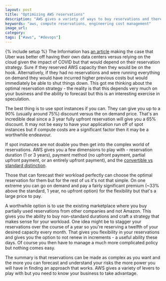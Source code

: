 ```yaml
---
layout: post
title: "Optimizing AWS reservations"
description: "AWS gives a variety of ways to buy reservations and there are massive savings if you can understand your business."
keywords: "aws, compute reservations, engineering cost management"
image_url:
category:
tags: ["#aws", "#devops"]
---
```

{% include setup %}
The Information has [an article](https://www.theinformation.com/articles/uber-ceo-wants-to-shift-more-engineering-jobs-to-india-sparking-internal-debate) making the case that Uber was better off having their own data centers versus relying on the cloud given the impact of COVID but that would depend on their reservation strategy. Sure if they reserved AWS capacity then they would be on the hook. Alternatively, if they had no reservations and were running everything on demand they would have incurred higher previous costs but would immediately be able to shut things down. This got me thinking about the optimal reservation strategy - the reality is that this depends very much on your business and the ability to forecast but this is an interesting exercise in speculation.

The best thing is to use spot instances if you can. They can give you up to a 90% (usually around 75%) discount versus the on demand price. That's an incredible deal since a 3 year fully upfront reservation will give you a 65% discount. It may not be easy to have your application run off of spot instances but if compute costs are a significant factor then it may be a worthwhile endeavour.

If spot instances are not doable you then get into the complex world of reservations. AWS gives you a few dimensions to play with - reservation duration (1 or 3 years), payment method (no upfront payment, partial upfront payment, or an entirely upfront payment), and the [convertible vs standard distinction](https://docs.aws.amazon.com/whitepapers/latest/cost-optimization-reservation-models/standard-vs.-convertible-offering-classes.html).

Those that can forecast their workload perfectly can choose the optimal reservation for them but for the rest of us it's not that simple. On one extreme you can go on demand and pay a fairly significant premium (~33% above the standard, 1 year, no upfront option) for the flexibility but that's a large price to pay.

A worthwhile option is to use the existing marketplace where you buy partially used reservations from other companies and not Amazon. This gives you the ability to buy non-standard durations and craft a strategy that makes sense for your workload. One idea might be to stagger your reservations over the course of a year so you're reserving a twelfth of your desired capacity every month. That gives you flexibility in your reservations and gives you the option to not renew in increments - a useful ability these days. Of course you then have to manage a much more complicated policy but nothing comes easy.

The summary is that reservations can be made as complex as you want and the more you can forecast and understand your risks the more power you will have in finding an approach that works. AWS gives a variety of levers to play with but you need to know your business to take advantage.

